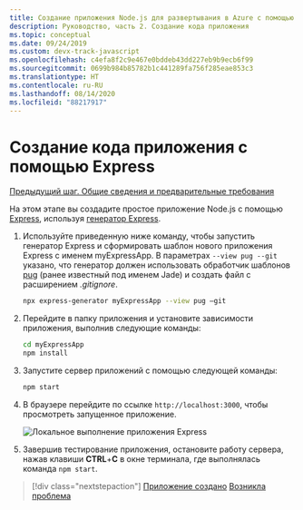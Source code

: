 ```yaml
---
title: Создание приложения Node.js для развертывания в Azure с помощью Azure CLI
description: Руководство, часть 2. Создание кода приложения
ms.topic: conceptual
ms.date: 09/24/2019
ms.custom: devx-track-javascript
ms.openlocfilehash: c4efa8f2c9e467e0bddeb43dd227eb9b9ecb6f99
ms.sourcegitcommit: 0699b984b85782b1c441289fa756f285eae853c3
ms.translationtype: HT
ms.contentlocale: ru-RU
ms.lasthandoff: 08/14/2020
ms.locfileid: "88217917"
---
```

# <a name="create-the-app-code-using-express"></a>Создание кода приложения с помощью Express

[Предыдущий шаг. Общие сведения и предварительные требования](tutorial-vscode-azure-cli-node-01.md)

На этом этапе вы создадите простое приложение Node.js с помощью [Express](https://www.expressjs.com), используя [генератор Express](https://expressjs.com/en/starter/generator.html).

1. Используйте приведенную ниже команду, чтобы запустить генератор Express и сформировать шаблон нового приложения Express с именем myExpressApp. В параметрах `--view pug --git` указано, что генератор должен использовать обработчик шаблонов [pug](https://pugjs.org/api/getting-started.html) (ранее известный под именем Jade) и создать файл с расширением *.gitignore*.

    ```bash
    npx express-generator myExpressApp --view pug –git
    ```

1. Перейдите в папку приложения и установите зависимости приложения, выполнив следующие команды:

    ```bash
    cd myExpressApp
    npm install
    ```

1. Запустите сервер приложений с помощью следующей команды:

    ```bash
    npm start
    ```

1. В браузере перейдите по ссылке `http://localhost:3000`, чтобы просмотреть запущенное приложение.

    ![Локальное выполнение приложения Express](media/azure-cli/local-app.png)

1. Завершив тестирование приложения, остановите работу сервера, нажав клавиши **CTRL**+**C** в окне терминала, где выполнялась команда `npm start`.

> [!div class="nextstepaction"]
> [Приложение создано](tutorial-vscode-azure-cli-node-03.md) [Возникла проблема](https://www.research.net/r/PWZWZ52?tutorial=node-deployment&step=express)
